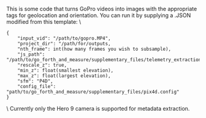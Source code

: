 This is some code that turns GoPro videos into images with the appropriate tags for geolocation and orientation. You can run it by supplying a .JSON modified from this template: \\
```
{
    "input_vid": "/path/to/gopro.MP4",
    "project_dir": "/path/for/outputs,
    "nth_frame": int(how many frames you wish to subsample),
    "js_path": "/path/to/go_forth_and_measure/supplementary_files/telemetry_extraction_hero9.js",
    "rescale_z": true,
    "min_z": float(smallest elevation),
    "max_z": float(largest elevation),
    "sfm": "P4D",
    "config_file": "path/to/go_forth_and_measure/supplementary_files/pix4d.config"
}
```
\\
Currently only the Hero 9 camera is supported for metadata extraction.